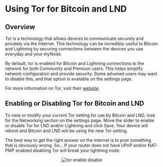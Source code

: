 # Using Tor for Bitcoin and LND

## Overview

Tor is a technology that allows devices to communicate securely and privately via the Internet. This technology can be incredibly useful to Bitcoin and Lightning by securing connections between the devices you use everyday and your myNode.

By default, tor is enabled for Bitcoin and Lightning connections to the network for both Community and Premium users. This helps simplify network configuration and provide security. Some advaned users may want to disable this, and that option is available on the settings page.

For more information on Tor, visit their [website](https://www.torproject.org/).

## Enabling or Disabling Tor for Bitcoin and LND

To view or modify your current Tor setting for use by Bitcoin and LND, look for the Networking section on the settings page. Move the slider to enable or disable Tor for LND and/or Lightning and click Save. Your device will reboot and Bitcoin and LND will be using the new Tor setting.

The best way to get the right answer on the internet is to post something that is obviously wrong.  So...  If your router does not have UPnP and/or NAT-PMP enabled disabling Tor will break your lightning node.

<center>
  <figure>
    <img src="/images/networking/tor_enable_disable.png" alt="tor enable disable">
  </figure>
</center>
